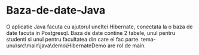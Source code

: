 # Baza-de-date-Java
O aplicatie Java facuta cu ajutorul uneltei Hibernate, conectata la o baza de date facuta in Postgresql. Baza de date contine 2 tabele, unul pentru studenti si unul pentru facultatea din care ei fac parte.
tema-unu\src\main\java\demo\HibernateDemo    are rol de main.
